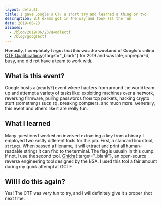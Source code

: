```yaml
---
layout: default
title: I gave Google's CTF a short try and learned a thing or two
description: But exams got in the way and took all the fun
date: 2019-06-23
aliases:
  - /blog/2019/06/23/googlectf
  - /blog/googlectf
---
```


Honestly, I completely forgot that this was the weekend of Google's online [CTF Qualifications](https://g.co/ctf){:target="_blank"} for 2019 and was late, unprepared, busy, and did not have a team to work with.

## What is this event?
Google hosts a (yearly?) event where hackers from around the world team up and attempt a variety of tasks like: exploiting machines over a network, reversing firmware, pulling passwords from tcp packets, hacking crypto stuff (something I suck at), breaking compilers. and much more. Generally, this event and others like it are really fun.

## What I learned
Many questions I worked on involved extracting a key from a binary. I employed two vastly different tools for this job. First, a standard linux tool, `strings`. When passed a filename, it will extract and print all human-readable strings it can find to the terminal. The flag is usually in this dump. If not, I use the second tool. [Ghidra](https://www.nsa.gov/resources/everyone/ghidra/){:target="_blank"}, an open-source reverse engineering tool designed by the NSA. I used this tool a fair amount during my quick attempt at GCTF.

## Will I do this again?
Yes! The CTF was very fun to try, and I will definitely give it a proper shot next time.

